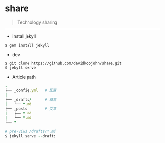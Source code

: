 # share

> Technology sharing
-----
* install jekyll
```
$ gem install jekyll
```
* dev
```
$ git clone https://github.com/davidkoojohn/share.git
$ jekyll serve
```
* Article path
```ruby
.
├── _config.yml   # 配置
|
├── _drafts/      # 草稿
|   └── *.md
├── _posts        # 文章
|   ├── *.md
|   └── *.md
└── *

# pre-viws /drafts/*.md
$ jekyll serve --drafts
```



  